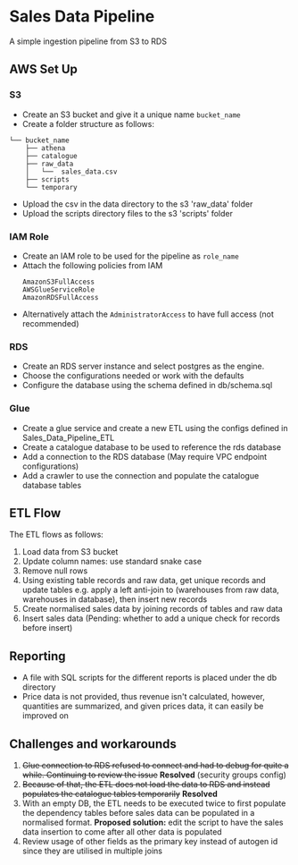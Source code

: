# Sales Data Pipeline

A simple ingestion pipeline from S3 to RDS

## AWS Set Up

### S3
- Create an S3 bucket and give it a unique name ```bucket_name```
- Create a folder structure as follows:
```
└── bucket_name
    ├── athena
    ├── catalogue
    ├── raw_data
    │   └──  sales_data.csv 
    ├── scripts  
    └── temporary
```

- Upload the csv in the data directory to the s3 'raw_data' folder
- Upload the scripts directory files to the s3 'scripts' folder

### IAM Role
- Create an IAM role to be used for the pipeline as ```role_name```
- Attach the following policies from IAM 
    ```
    AmazonS3FullAccess
    AWSGlueServiceRole
    AmazonRDSFullAccess
  ```
- Alternatively attach the ```AdministratorAccess``` to have full access (not recommended)

### RDS
- Create an RDS server instance and select postgres as the engine.
- Choose the configurations needed or work with the defaults
- Configure the database using the schema defined in db/schema.sql

### Glue
- Create a glue service and create a new ETL using the configs defined in Sales_Data_Pipeline_ETL
- Create a catalogue database to be used to reference the rds database
- Add a connection to the RDS database (May require VPC endpoint configurations)
- Add a crawler to use the connection and populate the catalogue database tables

## ETL Flow
The ETL flows as follows:
1. Load data from S3 bucket
2. Update column names: use standard snake case
3. Remove null rows
4. Using existing table records and raw data, get unique records and update tables e.g. apply a left anti-join to (warehouses from raw data, warehouses in database), then insert new records
5. Create normalised sales data by joining records of tables and raw data
6. Insert sales data (Pending: whether to add a unique check for records before insert)


## Reporting
- A file with SQL scripts for the different reports is placed under the db directory
- Price data is not provided, thus revenue isn't calculated, however, quantities are summarized, and given prices data, it can easily be improved on


## Challenges and workarounds
1. ~~Glue connection to RDS refused to connect and had to debug for quite a while. Continuing to review the issue~~ **Resolved** (security groups config)
2. ~~Because of that, the ETL does not load the data to RDS and instead populates the catalogue tables temporarily~~ **Resolved**
3. With an empty DB, the ETL needs to be executed twice to first populate the dependency tables before sales data can be populated in a normalised format. **Proposed solution:** edit the script to have the sales data insertion to come after all other data is populated
4. Review usage of other fields as the primary key instead of autogen id since they are utilised in multiple joins